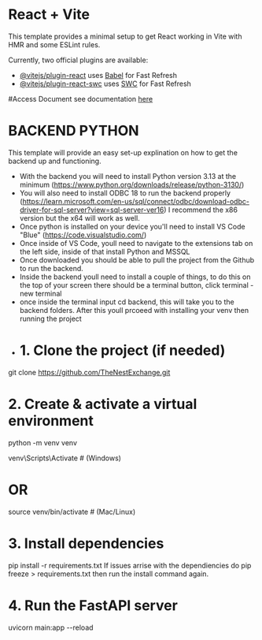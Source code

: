 # React + Vite

This template provides a minimal setup to get React working in Vite with HMR and some ESLint rules.

Currently, two official plugins are available:

- [@vitejs/plugin-react](https://github.com/vitejs/vite-plugin-react/blob/main/packages/plugin-react/README.md) uses [Babel](https://babeljs.io/) for Fast Refresh
- [@vitejs/plugin-react-swc](https://github.com/vitejs/vite-plugin-react-swc) uses [SWC](https://swc.rs/) for Fast Refresh


#Access Document
see documentation [here](/README.md)


# BACKEND PYTHON

This template will provide an easy set-up explination on how to get the backend up and functioning.

 - With the backend you will need to install Python version 3.13 at the minimum (https://www.python.org/downloads/release/python-3130/)
 - You will also need to install ODBC 18 to run the backend properly (https://learn.microsoft.com/en-us/sql/connect/odbc/download-odbc-driver-for-sql-server?view=sql-server-ver16) I recommend the x86 version but the x64 will work as well. 
 - Once python is installed on your device you'll need to install VS Code "Blue" (https://code.visualstudio.com/)
 - Once inside of VS Code, youll need to navigate to the extensions tab on the left side, inside of that install Python and MSSQL
 - Once downloaded you should be able to pull the project from the Github to run the backend.
 - Inside the backend youll need to install a couple of things, to do this on the top of your screen there should be a terminal button, click terminal - new terminal
 - once inside the terminal input cd backend, this will take you to the backend folders. After this youll prcoeed with installing your venv then running the project
 - # 1. Clone the project (if needed)
git clone https://github.com/TheNestExchange.git


# 2. Create & activate a virtual environment
python -m venv venv

venv\Scripts\Activate   # (Windows)
# OR
source venv/bin/activate   # (Mac/Linux)

# 3. Install dependencies
pip install -r requirements.txt
If issues arrise with the dependiencies do pip freeze > requirements.txt then run the install command again. 

# 4. Run the FastAPI server
uvicorn main:app  --reload

